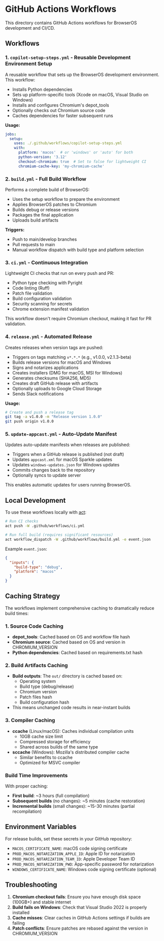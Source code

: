 # GitHub Actions Workflows

This directory contains GitHub Actions workflows for BrowserOS development and CI/CD.

## Workflows

### 1. `copilot-setup-steps.yml` - Reusable Development Environment Setup

A reusable workflow that sets up the BrowserOS development environment. This workflow:
- Installs Python dependencies
- Sets up platform-specific tools (Xcode on macOS, Visual Studio on Windows)
- Installs and configures Chromium's depot_tools
- Optionally checks out Chromium source code
- Caches dependencies for faster subsequent runs

**Usage:**
```yaml
jobs:
  setup:
    uses: ./.github/workflows/copilot-setup-steps.yml
    with:
      platform: 'macos'  # or 'windows' or 'auto' for both
      python-version: '3.12'
      checkout-chromium: true  # Set to false for lightweight CI
      chromium-cache-key: 'my-chromium-cache'
```

### 2. `build.yml` - Full Build Workflow

Performs a complete build of BrowserOS:
- Uses the setup workflow to prepare the environment
- Applies BrowserOS patches to Chromium
- Builds debug or release versions
- Packages the final application
- Uploads build artifacts

**Triggers:**
- Push to main/develop branches
- Pull requests to main
- Manual workflow dispatch with build type and platform selection

### 3. `ci.yml` - Continuous Integration

Lightweight CI checks that run on every push and PR:
- Python type checking with Pyright
- Code linting (Ruff)
- Patch file validation
- Build configuration validation
- Security scanning for secrets
- Chrome extension manifest validation

This workflow doesn't require Chromium checkout, making it fast for PR validation.

### 4. `release.yml` - Automated Release

Creates releases when version tags are pushed:
- Triggers on tags matching `v*.*.*` (e.g., v1.0.0, v2.1.3-beta)
- Builds release versions for macOS and Windows
- Signs and notarizes applications
- Creates installers (DMG for macOS, MSI for Windows)
- Generates checksums (SHA256, MD5)
- Creates draft GitHub release with artifacts
- Optionally uploads to Google Cloud Storage
- Sends Slack notifications

**Usage:**
```bash
# Create and push a release tag
git tag -a v1.0.0 -m "Release version 1.0.0"
git push origin v1.0.0
```

### 5. `update-appcast.yml` - Auto-Update Manifest

Updates auto-update manifests when releases are published:
- Triggers when a GitHub release is published (not draft)
- Updates `appcast.xml` for macOS Sparkle updates
- Updates `windows-updates.json` for Windows updates
- Commits changes back to the repository
- Optionally syncs to update server

This enables automatic updates for users running BrowserOS.

## Local Development

To use these workflows locally with [act](https://github.com/nektos/act):

```bash
# Run CI checks
act push -W .github/workflows/ci.yml

# Run full build (requires significant resources)
act workflow_dispatch -W .github/workflows/build.yml -e event.json
```

Example `event.json`:
```json
{
  "inputs": {
    "build-type": "debug",
    "platform": "macos"
  }
}
```

## Caching Strategy

The workflows implement comprehensive caching to dramatically reduce build times:

### 1. **Source Code Caching**
- **depot_tools**: Cached based on OS and workflow file hash
- **Chromium source**: Cached based on OS and version in CHROMIUM_VERSION
- **Python dependencies**: Cached based on requirements.txt hash

### 2. **Build Artifacts Caching**
- **Build outputs**: The `out/` directory is cached based on:
  - Operating system
  - Build type (debug/release)
  - Chromium version
  - Patch files hash
  - Build configuration hash
- This means unchanged code results in near-instant builds

### 3. **Compiler Caching**
- **ccache** (Linux/macOS): Caches individual compilation units
  - 10GB cache size limit
  - Compressed storage for efficiency
  - Shared across builds of the same type
- **sccache** (Windows): Mozilla's distributed compiler cache
  - Similar benefits to ccache
  - Optimized for MSVC compiler

### Build Time Improvements
With proper caching:
- **First build**: ~3 hours (full compilation)
- **Subsequent builds** (no changes): ~5 minutes (cache restoration)
- **Incremental builds** (small changes): ~15-30 minutes (partial recompilation)

## Environment Variables

For release builds, set these secrets in your GitHub repository:
- `MACOS_CERTIFICATE_NAME`: macOS code signing certificate
- `PROD_MACOS_NOTARIZATION_APPLE_ID`: Apple ID for notarization
- `PROD_MACOS_NOTARIZATION_TEAM_ID`: Apple Developer Team ID
- `PROD_MACOS_NOTARIZATION_PWD`: App-specific password for notarization
- `WINDOWS_CERTIFICATE_NAME`: Windows code signing certificate (optional)

## Troubleshooting

1. **Chromium checkout fails**: Ensure you have enough disk space (100GB+) and stable internet
2. **Build fails on Windows**: Check that Visual Studio 2022 is properly installed
3. **Cache misses**: Clear caches in GitHub Actions settings if builds are failing
4. **Patch conflicts**: Ensure patches are rebased against the version in CHROMIUM_VERSION